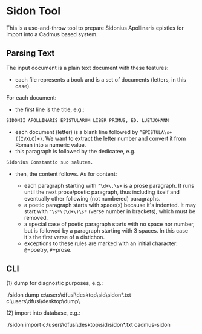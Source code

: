 # Sidon Tool

This is a use-and-throw tool to prepare Sidonius Apollinaris epistles for import into a Cadmus based system.

## Parsing Text

The input document is a plain text document with these features:

- each file represents a book and is a set of documents (letters, in this case).

For each document:

- the first line is the title, e.g.:

```txt
SIDONII APOLLINARIS EPISTULARUM LIBER PRIMUS, ED. LUETJOHANN
```

- each document (letter) is a blank line followed by `^EPISTULA\s+([IVXLC]+)`. We want to extract the letter number and convert it from Roman into a numeric value.
- this paragraph is followed by the dedicatee, e.g.

```txt
Sidonius Constantio suo salutem.
```

- then, the content follows. As for content:

  - each paragraph starting with `^\d+\.\s+` is a prose paragraph. It runs until the next prose/poetic paragraph, thus including itself and eventually other following (not numbered) paragraphs.
  - a poetic paragraph starts with space(s) because it's indented. It may start with `^\s*\(\d+\)\s*` (verse number in brackets), which must be removed.
  - a special case of poetic paragraph starts with no space nor number, but is followed by a paragraph starting with 3 spaces. In this case it's the first verse of a distichon.
  - exceptions to these rules are marked with an initial character: `@`=poetry, `#`=prose.

## CLI

(1) dump for diagnostic purposes, e.g.:

./sidon dump c:\users\dfusi\desktop\sid\sidon*.txt c:\users\dfusi\desktop\dump\

(2) import into database, e.g.:

./sidon import c:\users\dfusi\desktop\sid\sidon*.txt cadmus-sidon
